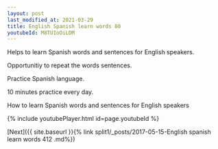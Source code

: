 ```yaml
---
layout: post
last_modified_at: 2021-03-29
title: English Spanish learn words 80 
youtubeId: M8TUIoOiLDM
---
```

 
 
Helps to learn Spanish words and sentences for English speakers.

Opportunitiy to repeat the words sentences. 

Practice Spanish language. 
 
10 minutes practice every day. 
 
How to learn Spanish words and sentences for English speakers 
 
{% include youtubePlayer.html id=page.youtubeId %}
 
 
[Next]({{ site.baseurl }}{% link  split1/_posts/2017-05-15-English spanish learn words 412 .md%})
 
